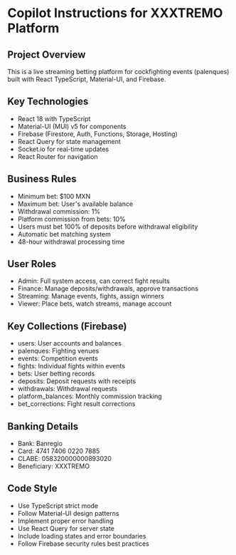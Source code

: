 # Copilot Instructions for XXXTREMO Platform

<!-- Use this file to provide workspace-specific custom instructions to Copilot. For more details, visit https://code.visualstudio.com/docs/copilot/copilot-customization#_use-a-githubcopilotinstructionsmd-file -->

## Project Overview
This is a live streaming betting platform for cockfighting events (palenques) built with React TypeScript, Material-UI, and Firebase.

## Key Technologies
- React 18 with TypeScript
- Material-UI (MUI) v5 for components
- Firebase (Firestore, Auth, Functions, Storage, Hosting)
- React Query for state management
- Socket.io for real-time updates
- React Router for navigation

## Business Rules
- Minimum bet: $100 MXN
- Maximum bet: User's available balance
- Withdrawal commission: 1%
- Platform commission from bets: 10%
- Users must bet 100% of deposits before withdrawal eligibility
- Automatic bet matching system
- 48-hour withdrawal processing time

## User Roles
- Admin: Full system access, can correct fight results
- Finance: Manage deposits/withdrawals, approve transactions
- Streaming: Manage events, fights, assign winners
- Viewer: Place bets, watch streams, manage account

## Key Collections (Firebase)
- users: User accounts and balances
- palenques: Fighting venues
- events: Competition events
- fights: Individual fights within events
- bets: User betting records
- deposits: Deposit requests with receipts
- withdrawals: Withdrawal requests
- platform_balances: Monthly commission tracking
- bet_corrections: Fight result corrections

## Banking Details
- Bank: Banregio
- Card: 4741 7406 0220 7885
- CLABE: 058320000000893020
- Beneficiary: XXXTREMO

## Code Style
- Use TypeScript strict mode
- Follow Material-UI design patterns
- Implement proper error handling
- Use React Query for server state
- Include loading states and error boundaries
- Follow Firebase security rules best practices

